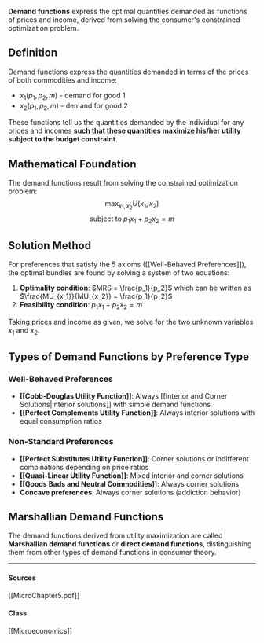 **Demand functions** express the optimal quantities demanded as functions of prices and income, derived from solving the consumer's constrained optimization problem.

## Definition

Demand functions express the quantities demanded in terms of the prices of both commodities and income:
- $x_1(p_1, p_2, m)$ - demand for good 1
- $x_2(p_1, p_2, m)$ - demand for good 2

These functions tell us the quantities demanded by the individual for any prices and incomes **such that these quantities maximize his/her utility subject to the budget constraint**.

## Mathematical Foundation

The demand functions result from solving the constrained optimization problem:
$$\max_{x_1,x_2} U(x_1, x_2)$$
$$\text{subject to } p_1x_1 + p_2x_2 = m$$

## Solution Method

For preferences that satisfy the 5 axioms ([[Well-Behaved Preferences]]), the optimal bundles are found by solving a system of two equations:

1. **Optimality condition**: $MRS = \frac{p_1}{p_2}$ which can be written as $\frac{MU_{x_1}}{MU_{x_2}} = \frac{p_1}{p_2}$
2. **Feasibility condition**: $p_1x_1 + p_2x_2 = m$

Taking prices and income as given, we solve for the two unknown variables $x_1$ and $x_2$.

## Types of Demand Functions by Preference Type

### Well-Behaved Preferences
- **[[Cobb-Douglas Utility Function]]**: Always [[Interior and Corner Solutions|interior solutions]] with simple demand functions
- **[[Perfect Complements Utility Function]]**: Always interior solutions with equal consumption ratios

### Non-Standard Preferences  
- **[[Perfect Substitutes Utility Function]]**: Corner solutions or indifferent combinations depending on price ratios
- **[[Quasi-Linear Utility Function]]**: Mixed interior and corner solutions
- **[[Goods Bads and Neutral Commodities]]**: Always corner solutions
- **Concave preferences**: Always corner solutions (addiction behavior)

## Marshallian Demand Functions

The demand functions derived from utility maximization are called **Marshallian demand functions** or **direct demand functions**, distinguishing them from other types of demand functions in consumer theory.

---
#### Sources
[[MicroChapter5.pdf]]
#### Class
[[Microeconomics]]